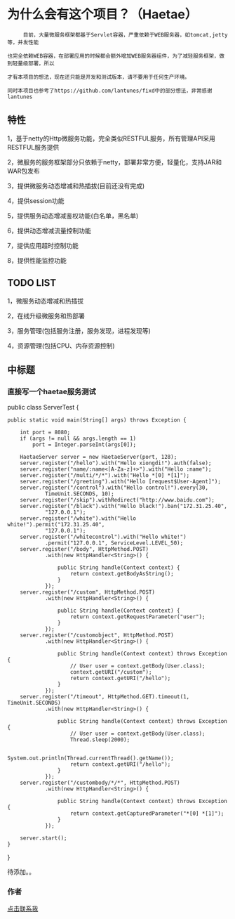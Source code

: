 
  
为什么会有这个项目？（Haetae）
===================================
         目前，大量微服务框架都基于Servlet容器，严重依赖于WEB服务器，如tomcat,jetty等，并发性能

    也完全依赖WEB容器，在部署应用的时候都会额外增加WEB服务器组件，为了减轻服务框架，做到轻量级部署，所以

    才有本项目的想法，现在还只能是开发和测试版本，请不要用于任何生产环境。

    同时本项目也参考了https://github.com/lantunes/fixd中的部分想法，非常感谢lantunes
  
特性
-----------------------------------
  1，基于netty的Http微服务功能，完全类似RESTFUL服务，所有管理API采用RESTFUL服务提供
  
  2，微服务的服务框架部分只依赖于netty，部署非常方便，轻量化，支持JAR和WAR包发布

  3，提供微服务动态增减和热插拔(目前还没有完成)

  4，提供session功能

  5，提供服务动态增减鉴权功能(白名单，黑名单)

  6，提供动态增减流量控制功能

  7，提供应用超时控制功能

  8，提供性能监控功能
  
TODO LIST
-----------------------------------
  1，微服务动态增减和热插拔
  
  2，在线升级微服务和热部署
  
  3，服务管理(包括服务注册，服务发现，进程发现等)
  
  4，资源管理(包括CPU、内存资源控制)
  
中标题
-----------------------------------

### 直接写一个haetae服务测试
public class ServerTest {

	public static void main(String[] args) throws Exception {

		int port = 8080;
		if (args != null && args.length == 1)
			port = Integer.parseInt(args[0]);
		
		HaetaeServer server = new HaetaeServer(port, 128);
		server.register("/hello").with("Hello xiongdi!").auth(false);
		server.register("name/:name<[A-Za-z]+>").with("Hello :name");
		server.register("/multi/*/*").with("Hello *[0] *[1]");
		server.register("/greeting").with("Hello [request$User-Agent]");
		server.register("/control").with("Hello control!").every(30,
				TimeUnit.SECONDS, 10);
		server.register("/skip").withRedirect("http://www.baidu.com");
		server.register("/black").with("Hello black!").ban("172.31.25.40",
				"127.0.0.1");
		server.register("/white").with("Hello white!").permit("172.31.25.40",
				"127.0.0.1");
		server.register("/whitecontrol").with("Hello white!")
				.permit("127.0.0.1", ServiceLevel.LEVEL_50);
		server.register("/body", HttpMethod.POST)
				.with(new HttpHandler<String>() {

					public String handle(Context context) {
						return context.getBodyAsString();
					}
				});
		server.register("/custom", HttpMethod.POST)
				.with(new HttpHandler<String>() {

					public String handle(Context context) {
						return context.getRequestParameter("user");
					}
				});
		server.register("/customobject", HttpMethod.POST)
				.with(new HttpHandler<String>() {

					public String handle(Context context) throws Exception {
						// User user = context.getBody(User.class);
						context.getURI("/custom");
						return context.getURI("/hello");
					}
				});
		server.register("/timeout", HttpMethod.GET).timeout(1, TimeUnit.SECONDS)
				.with(new HttpHandler<String>() {

					public String handle(Context context) throws Exception {
						// User user = context.getBody(User.class);
						Thread.sleep(2000);

						System.out.println(Thread.currentThread().getName());
						return context.getURI("/hello");
					}
				});
		server.register("/custombody/*/*", HttpMethod.POST)
				.with(new HttpHandler<String>() {

					public String handle(Context context) throws Exception {
						return context.getCapturedParameter("*[0] *[1]");
					}
				});

		server.start();
	}
}
    
 待添加。。


### 作者

[点击联系我](mailto:say_hello_plz@qq.com)<br />
